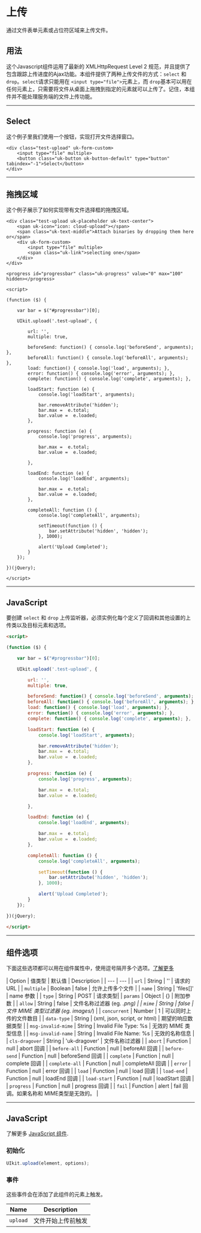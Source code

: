 # 上传

<p class="uk-text-lead">通过文件表单元素或占位符区域来上传文件。</p>

## 用法

这个Javascript组件运用了最新的 XMLHttpRequest Level 2 规范，并且提供了包含跟踪上传进度的Ajax功能。本组件提供了两种上传文件的方式：`select` 和 `drop`。`select`请求只能用在 `<input type="file">`元素上，而 `drop`基本可以用在任何元素上，只需要将文件从桌面上拖拽到指定的元素就可以上传了。记住，本组件并不能处理服务端的文件上传功能。

***

## Select

这个例子里我们使用一个按钮，实现打开文件选择窗口。 

```example
<div class="test-upload" uk-form-custom>
    <input type="file" multiple>
    <button class="uk-button uk-button-default" type="button" tabindex="-1">Select</button>
</div>
```

***

## 拖拽区域

这个例子展示了如何实现带有文件选择框的拖拽区域。 

```example
<div class="test-upload uk-placeholder uk-text-center">
    <span uk-icon="icon: cloud-upload"></span>
    <span class="uk-text-middle">Attach binaries by dropping them here or</span>
    <div uk-form-custom>
        <input type="file" multiple>
        <span class="uk-link">selecting one</span>
    </div>
</div>

<progress id="progressbar" class="uk-progress" value="0" max="100" hidden></progress>

<script>

(function ($) {

    var bar = $("#progressbar")[0];

    UIkit.upload('.test-upload', {

        url: '',
        multiple: true,

        beforeSend: function() { console.log('beforeSend', arguments); },
        beforeAll: function() { console.log('beforeAll', arguments); },
        load: function() { console.log('load', arguments); },
        error: function() { console.log('error', arguments); },
        complete: function() { console.log('complete', arguments); },

        loadStart: function (e) {
            console.log('loadStart', arguments);

            bar.removeAttribute('hidden');
            bar.max =  e.total;
            bar.value =  e.loaded;
        },

        progress: function (e) {
            console.log('progress', arguments);

            bar.max =  e.total;
            bar.value =  e.loaded;

        },

        loadEnd: function (e) {
            console.log('loadEnd', arguments);

            bar.max =  e.total;
            bar.value =  e.loaded;
        },

        completeAll: function () {
            console.log('completeAll', arguments);

            setTimeout(function () {
                bar.setAttribute('hidden', 'hidden');
            }, 1000);

            alert('Upload Completed');
        }
    });

})(jQuery);

</script>

```

***

## JavaScript

要创建 `select` 和 `drop` 上传监听器，必须实例化每个定义了回调和其他设置的上传类以及目标元素和选项。

```html
<script>

(function ($) {

    var bar = $("#progressbar")[0];

    UIkit.upload('.test-upload', {

        url: '',
        multiple: true,

        beforeSend: function() { console.log('beforeSend', arguments); },
        beforeAll: function() { console.log('beforeAll', arguments); },
        load: function() { console.log('load', arguments); },
        error: function() { console.log('error', arguments); },
        complete: function() { console.log('complete', arguments); },

        loadStart: function (e) {
            console.log('loadStart', arguments);

            bar.removeAttribute('hidden');
            bar.max =  e.total;
            bar.value =  e.loaded;
        },

        progress: function (e) {
            console.log('progress', arguments);

            bar.max =  e.total;
            bar.value =  e.loaded;

        },

        loadEnd: function (e) {
            console.log('loadEnd', arguments);

            bar.max =  e.total;
            bar.value =  e.loaded;
        },

        completeAll: function () {
            console.log('completeAll', arguments);

            setTimeout(function () {
                bar.setAttribute('hidden', 'hidden');
            }, 1000);

            alert('Upload Completed');
        }
    });

})(jQuery);

</script>
```

***

## 组件选项

下面这些选项都可以用在组件属性中，使用逗号隔开多个选项。[了解更多](javascript.md#component-configuration)

| Option | 值类型 | 默认值 | Description |
| --- | --- |
| `url` | String | '' | 请求的 URL |
| `multiple` | Boolean | false | 允许上传多个文件 |
| `name` | String | 'files[]' | name 参数 |
| `type` | String | POST | 请求类型|
| `params` | Object | {} | 附加参数 |
| `allow` | String | false | 文件名称过滤器 (eg. *.png) |
| `mime` | String | false | 文件 MIME 类型过滤器 (eg. images/*) |
| `concurrent` | Number | 1 | 可以同时上传的文件数目  |
| `data-type` | String | (xml, json, script, or html) | 期望的响应数据类型 |
| `msg-invalid-mime` | String | Invalid File Type: %s | 无效的 MIME 类型信息 |
| `msg-invalid-name` | String | Invalid File Name: %s | 无效的名称信息 |
| `cls-dragover` | String | 'uk-dragover' | 文件名称过滤器 |
| `abort` | Function | null | abort 回调 |
| `before-all` | Function | null |  beforeAll 回调 |
| `before-send` | Function | null | beforeSend 回调 |
| `complete` | Function | null |  complete 回调 |
| `complete-all` | Function | null | completeAll 回调  |
| `error` | Function | null |  error 回调 |
| `load` | Function | null |  load 回调 |
| `load-end` | Function | null |  loadEnd 回调  |
| `load-start` | Function | null | loadStart 回调  |
| `progress` | Function | null | progress 回调  |
| `fail` | Function | alert | fail 回调。如果名称和 MIME类型是无效的。  |

***

## JavaScript

了解更多 [JavaScript 组件](javascript.md#programmatic-use).

### 初始化

```js
UIkit.upload(element, options);
```

### 事件

这些事件会在添加了此组件的元素上触发。

| Name | Description |
| --- | --- |
| `upload` | 文件开始上传前触发 |
